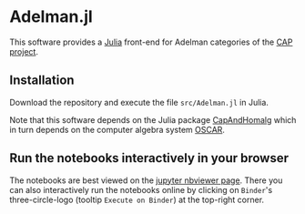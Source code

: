 # Adelman.jl

This software provides a [Julia](https://julialang.org/) front-end for Adelman categories of the [CAP project](https://github.com/homalg-project/CAP_project/).

## Installation

Download the repository and execute the file `src/Adelman.jl` in Julia.

Note that this software depends on the Julia package [CapAndHomalg](https://github.com/homalg-project/CapAndHomalg.jl) which in turn depends on the computer algebra system [OSCAR](https://oscar.computeralgebra.de/).

## Run the notebooks interactively in your browser

The notebooks are best viewed on the [jupyter nbviewer page](https://nbviewer.jupyter.org/github/sebastianpos/Adelman.jl/tree/master/worksheets/).
There you can also interactively run the notebooks online by clicking on `Binder`'s three-circle-logo (tooltip `Execute on Binder`) at the top-right corner.
